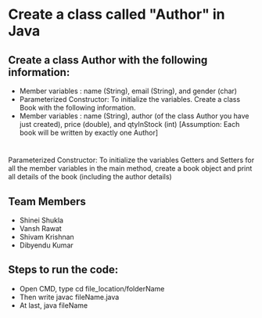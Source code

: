 # Create a class called "Author" in Java
## Create a class Author with the following information:
- Member variables : name (String), email (String), and gender (char) 
- Parameterized Constructor: To initialize the variables. Create a class Book with the following 
information.
- Member variables : name (String), author (of the class Author you have just created), 
price (double), and qtyInStock (int) [Assumption: Each book will be written by exactly one Author]
#
Parameterized Constructor: To initialize the variables
Getters and Setters for all the member variables in the main method, create a book 
object and print all details of the book (including the author details)

## Team Members
- Shinei Shukla
- Vansh Rawat
- Shivam Krishnan
- Dibyendu Kumar

## Steps to run the code:
- Open CMD, type cd file_location/folderName
- Then write javac fileName.java
- At last, java fileName
